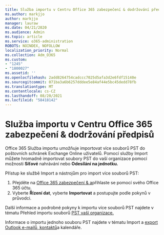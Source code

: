 ```yaml
---
title: Služba importu v Centru Office 365 zabezpečení & dodržování předpisů
ms.author: markjjo
author: markjjo
manager: lauraw
ms.date: 04/21/2020
ms.audience: Admin
ms.topic: article
ms.service: o365-administration
ROBOTS: NOINDEX, NOFOLLOW
localization_priority: Normal
ms.collection: Adm_O365
ms.custom:
- "1245"
- "1800027"
ms.assetid: ''
ms.openlocfilehash: 2add8264754cadccc7025d5afa3d2e6fdf15140e
ms.sourcegitcommit: 071ba3a6b6257dddee5e84af44e5bc45dedd78fb
ms.translationtype: MT
ms.contentlocale: cs-CZ
ms.lasthandoff: 08/20/2021
ms.locfileid: "58418142"
---
```

# <a name="import-service-in-the-office-365-security--compliance-center"></a>Služba importu v Centru Office 365 zabezpečení & dodržování předpisů

Office 365 Služba importu umožňuje importovat více souborů PST do poštovních schránek Exchange Online uživatelů. Pomocí služby Import můžete hromadně importovat soubory PST do vaší organizace pomocí možnosti **Síťové** nahrávání nebo **Odesílání na jednotku.**

Přístup ke službě Import a nástrojům pro import více souborů PST:

1. Přejděte na [Office 365 zabezpečení & a](https://protection.office.com)přihlaste se pomocí svého Office 365 účtu.
1. Vyberte **Řízení dat**, vyberte **Importovat** a postupujte podle pokynů v průvodci. 

Další informace a podrobné pokyny k importu více souborů PST najdete v tématu Přehled importu souborů [PST vaší organizace.](https://docs.microsoft.com/office365/securitycompliance/importing-pst-files-to-office-365)

Informace o importu jednoho souboru PST najdete v tématu Import a [export Outlook e-mailů, kontaktů](https://support.office.com/article/92577192-3881-4502-b79d-c3bbada6c8ef#ID0EAACAAA=Mac)a kalendáře.

